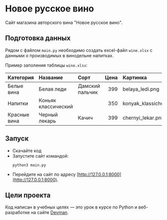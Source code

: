 # Новое русское вино

Сайт магазина авторского вина "Новое русское вино".

## Подготовка данных

Рядом с файлом `main.py` необходимо создать excel-файл `wine.xlsx` с данными о производимых в винодельне напитках.

Пример заполения таблицы `wine.xlsx`:

|Категория  | Название  | Сорт          | Цена | Картинка      | Акция              |
|-----------|:----------|:--------------|-----:|:--------------|--------------------|
|Белые вина |Белая леди |Дамский пальчик|399   |belaya_ledi.png|Выгодное предложение|
|Напитки    |Коньяк классический| |350|konyak_klassicheskyi.png| |
|Красные вина|Черный лекарь|Качич|399|chernyi_lekar.png| |

## Запуск

- Скачайте код
- Запустите сайт командой:
  ```
  python3 main.py
  ```
- Перейдите на сайт по адресу [http://127.0.0.1:8000](http://127.0.0.1:8000).

## Цели проекта

Код написан в учебных целях — это урок в курсе по Python и веб-разработке на сайте [Devman](https://dvmn.org).
